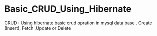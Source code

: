 # Basic_CRUD_Using_Hibernate
CRUD : Using hibernate basic crud opration in mysql data base . Create (Insert), Fetch ,Update or Delete 
